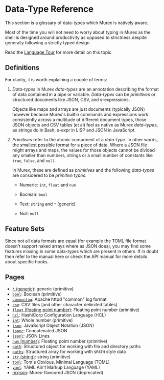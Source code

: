 # Data-Type Reference

This section is a glossary of data-types which Murex is natively aware.

Most of the time you will not need to worry about typing in Murex as the
shell is designed around productivity as opposed to strictness despite
generally following a strictly typed design.

Read the [Language Tour](/docs/tour.md) for more detail on this topic.

## Definitions

For clarity, it is worth explaining a couple of terms:

1. _Data-types_ in Murex _data-types_ are an annotation describing the format
   of data contained in a pipe or variable. _Data-types_ can be _primitives_ or
   structured documents like JSON, CSV, and s-expressions.

   Objects like maps and arrays are just documents (typically JSON) however
   because Murex's builtin commands and expressions work consistently across a
   multitude of different document types, those JSON objects and CSV tables
   (et al) feel as native as Murex _data-types_, as strings do in Bash, s-expr
   in LISP and JSON in JavaScript.

2. _Primitives_ refer to the atomic component of a _data-type_. In other words,
   the smallest possible format for a piece of data. Where a JSON file might
   arrays and maps, the values for those objects cannot be divided any smaller
   than numbers, strings or a small number of constants like `true`, `false`,
   and `null`.

   In Murex, these are defined as _primitives_ and the following _data-types_
   are considered to be _primitive types_:

   * Numeric: `int`, `float` and `num`
  
   * Boolean: `bool`
  
   * Text: `string` and `*` (generic)
  
   * Null: `null`

## Feature Sets

Since not all data formats are equal (for example the TOML file format
doesn't support naked arrays where as JSON does), you may find some
features missing in some data-types which are present in others. If in
doubt then refer to the manual here or check the API manual for more
details about specific hooks.

## Pages

* [`*` (generic)](../types/generic.md):
  generic (primitive)
* [`bool`](../types/bool.md):
  Boolean (primitive)
* [`commonlog`](../types/commonlog.md):
  Apache httpd "common" log format
* [`csv`](../types/csv.md):
  CSV files (and other character delimited tables)
* [`float` (floating point number)](../types/float.md):
  Floating point number (primitive)
* [`hcl`](../types/hcl.md):
  HashiCorp Configuration Language (HCL)
* [`int`](../types/int.md):
  Whole number (primitive)
* [`json`](../types/json.md):
  JavaScript Object Notation (JSON)
* [`jsonc`](../types/jsonc.md):
  Concatenated JSON
* [`jsonl`](../types/jsonl.md):
  JSON Lines
* [`num` (number)](../types/num.md):
  Floating point number (primitive)
* [`path`](../types/path.md):
  Structured object for working with file and directory paths
* [`paths`](../types/paths.md):
  Structured array for working with `$PATH` style data
* [`str` (string)](../types/str.md):
  string (primitive)
* [`toml`](../types/toml.md):
  Tom's Obvious, Minimal Language (TOML)
* [`yaml`](../types/yaml.md):
  YAML Ain't Markup Language (YAML)
* [mxjson](../types/mxjson.md):
  Murex-flavoured JSON (deprecated)